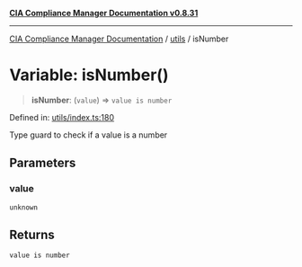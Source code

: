 [**CIA Compliance Manager Documentation v0.8.31**](../../README.md)

***

[CIA Compliance Manager Documentation](../../modules.md) / [utils](../README.md) / isNumber

# Variable: isNumber()

> **isNumber**: (`value`) => `value is number`

Defined in: [utils/index.ts:180](https://github.com/Hack23/cia-compliance-manager/blob/85c025371255f412469ec0119911b7cb143a6212/src/utils/index.ts#L180)

Type guard to check if a value is a number

## Parameters

### value

`unknown`

## Returns

`value is number`
